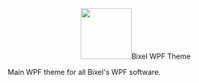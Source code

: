 
<p align="center">
  <img height="100" src="https://github.com/StrykeDev/package-bixel-suite/blob/master/web-php-bixel/assats/brand/Logo_Bixel_G_x256.png>
</p>

# Bixel WPF Theme

Main WPF theme for all Bixel's WPF software.
 
